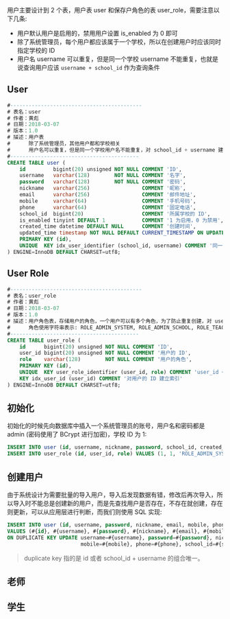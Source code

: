 用户主要设计到 2 个表，用户表 user 和保存户角色的表 user_role，需要注意以下几条:

* 用户默认用户是启用的，禁用用户设置 is_enabled 为 0 即可
* 除了系统管理员，每个用户都应该属于一个学校，所以在创建用户时应该同时指定学校的 ID
* 用户名 username 可以重复，但是同一个学校 username 不能重复，也就是说查询用户应该 `username + school_id` 作为查询条件

## User

```sql
#-------------------------------------------
# 表名：user
# 作者：黄彪
# 日期：2018-03-07
# 版本：1.0
# 描述：用户表
#      除了系统管理员，其他用户都和学校相关
#      用户名可以重复，但是同一个学校用户名不能重复，对 school_id + username 建立了唯一索引
#------------------------------------------
CREATE TABLE user (
    id         bigint(20) unsigned NOT NULL COMMENT 'ID',
    username   varchar(128)        NOT NULL COMMENT '名字',
    password   varchar(128)        NOT NULL COMMENT '密码',
    nickname   varchar(256)                 COMMENT '昵称',
    email      varchar(256)                 COMMENT '邮件地址',
    mobile     varchar(64)                  COMMENT '手机号码',
    phone      varchar(64)                  COMMENT '固定电话',
    school_id  bigint(20)                   COMMENT '所属学校的 ID',
    is_enabled tinyint DEFAULT 1            COMMENT '1 为启用，0 为禁用',
    created_time datetime DEFAULT NULL      COMMENT '创建时间',
    updated_time timestamp NOT NULL DEFAULT CURRENT_TIMESTAMP ON UPDATE CURRENT_TIMESTAMP COMMENT '更新时间',
    PRIMARY KEY (id),
    UNIQUE  KEY idx_user_identifier (school_id, username) COMMENT '同一个学校用户名不能重复'
) ENGINE=InnoDB DEFAULT CHARSET=utf8;
```

## User Role

```sql
#-------------------------------------------
# 表名：user_role
# 作者：黄彪
# 日期：2018-03-07
# 版本：1.0
# 描述：用户角色表，存储用户的角色，一个用户可以有多个角色，为了防止重复创建，对 user_id + role 建立了唯一索引
#      角色使用字符串表示: ROLE_ADMIN_SYSTEM, ROLE_ADMIN_SCHOOL, ROLE_TEACHER, ROLE_STUDENT
#------------------------------------------
CREATE TABLE user_role (
    id      bigint(20) unsigned NOT NULL COMMENT 'ID',
    user_id bigint(20) unsigned NOT NULL COMMENT '用户的 ID',
    role    varchar(128)        NOT NULL COMMENT '用户的角色',
    PRIMARY KEY (id),
    UNIQUE  KEY user_role_identifier (user_id, role) COMMENT 'user_id + role 唯一标记一个角色',
    KEY idx_user_id (user_id) COMMENT '对用户的 ID 建立索引'
) ENGINE=InnoDB DEFAULT CHARSET=utf8;
```

## 初始化

初始化的时候先向数据库中插入一个系统管理员的账号，用户名和密码都是 admin (密码使用了 BCrypt 进行加密)，学校 ID 为 1:

```sql
INSERT INTO user (id, username, nickname, password, school_id, created_time) VALUES (1, 'admin', '系统管理员', '{bcrypt}$2a$10$KYIBStaQwdYEetYcKlb/Uu0vENXOTxdvaAfnOrZlvsDoVUfmuXIHi', 1, now());
INSERT INTO user_role (id, user_id, role) VALUES (1, 1, 'ROLE_ADMIN_SYSTEM');
```

## 创建用户

由于系统设计为需要批量的导入用户，导入后发现数据有错，修改后再次导入，所以导入时不能总是创建新的用户，而是先查找用户是否存在，不存在就创建，存在则更新，可以从应用层进行判断，而我们则使用 SQL 实现:

```sql
INSERT INTO user (id, username, password, nickname, email, mobile, phone, school_id, created_time)
VALUES (#{id}, #{username}, #{password}, #{nickname}, #{email}, #{mobile}, #{phone}, #{schoolId}, now())
ON DUPLICATE KEY UPDATE username=#{username}, password=#{password}, nickname=#{nickname}, email=#{email},
                        mobile=#{mobile}, phone=#{phone}, school_id=#{schoolId}
```

> duplicate key 指的是 id 或者 school_id + username 的组合唯一。

## 老师

## 学生